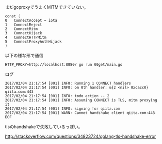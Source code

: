 まだgoproxyでうまくMITMできていない。

```
const (
0	ConnectAccept = iota
1	ConnectReject
2	ConnectMitm
3	ConnectHijack
4	ConnectHTTPMitm
5	ConnectProxyAuthHijack
)
```

以下の様な形で通信

```
HTTP_PROXY=http://localhost:8080/ go run 00get/main.go
```

ログ

```
2017/02/04 21:17:54 [001] INFO: Running 1 CONNECT handlers
2017/02/04 21:17:54 [001] INFO: on 0th handler: &{2 <nil> 0xcacc0} qiita.com:443
2017/02/04 21:17:54 [001] INFO: todo action -- 2
2017/02/04 21:17:54 [001] INFO: Assuming CONNECT is TLS, mitm proxying it
2017/02/04 21:17:54 [001] INFO: signing for qiita.com
2017/02/04 21:17:54 [001] WARN: Cannot handshake client qiita.com:443 EOF
```

tlsのhandshakeで失敗しているっぽい。

http://stackoverflow.com/questions/34823724/golang-tls-handshake-error


